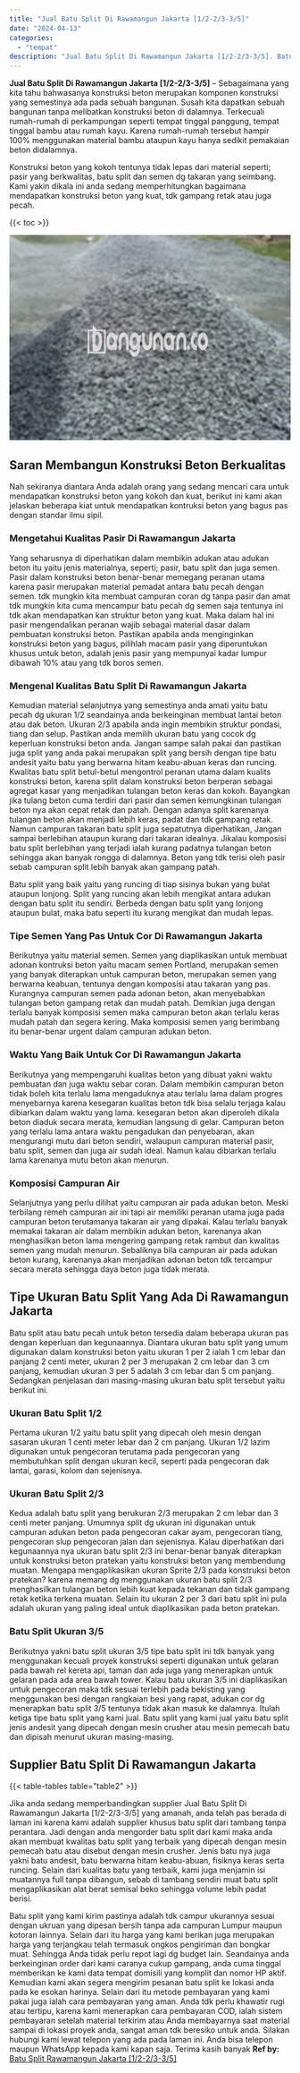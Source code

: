 ```yaml
---
title: "Jual Batu Split Di Rawamangun Jakarta [1/2-2/3-3/5]"
date: "2024-04-13"
categories: 
  - "tempat"
description: "Jual Batu Split Di Rawamangun Jakarta [1/2-2/3-3/5]. Batu split yang kami kirim pastinya adalah tdk campur ukurannya sesuai dengan ukruan yang dipesan bersih..."
---
```


**Jual Batu Split Di Rawamangun Jakarta \[1/2-2/3-3/5\]** – Sebagaimana yang kita tahu bahwasanya konstruksi beton merupakan komponen konstruksi yang semestinya ada pada sebuah bangunan. Susah kita dapatkan sebuah bangunan tanpa melibatkan konstruksi beton di dalamnya. Terkecuali rumah-rumah di perkampungan seperti tempat tinggal panggung, tempat tinggal bambu atau rumah kayu. Karena rumah-rumah tersebut hampir 100% menggunakan material bambu ataupun kayu hanya sedikit pemakaian beton didalamnya.

Konstruksi beton yang kokoh tentunya tidak lepas dari material seperti; pasir yang berkwalitas, batu split dan semen dg takaran yang seimbang. Kami yakin dikala ini anda sedang memperhitungkan bagaimana mendapatkan konstruksi beton yang kuat, tdk gampang retak atau juga pecah.

{{< toc >}}

![Jual Batu Split Di Rawamangun Jakarta [1/2-2/3-3/5]](/images/jual-batu-split-16.png)

## Saran Membangun Konstruksi Beton Berkualitas

Nah sekiranya diantara Anda adalah orang yang sedang mencari cara untuk mendapatkan konstruksi beton yang kokoh dan kuat, berikut ini kami akan jelaskan beberapa kiat untuk mendapatkan kontruksi beton yang bagus pas dengan standar ilmu sipil.

### Mengetahui Kualitas Pasir Di Rawamangun Jakarta

Yang seharusnya di diperhatikan dalam membikin adukan atau adukan beton itu yaitu jenis materialnya, seperti; pasir, batu split dan juga semen. Pasir dalam konstruksi beton benar-benar memegang peranan utama karena pasir merupakan material pemadat antara batu pecah dengan semen. tdk mungkin kita membuat campuran coran dg tanpa pasir dan amat tdk mungkin kita cuma mencampur batu pecah dg semen saja tentunya ini tdk akan mendapatkan kan struktur beton yang kuat. Maka dalam hal ini pasir mengendalikan peranan wajib sebagai material dasar dalam pembuatan konstruksi beton. Pastikan apabila anda menginginkan konstruksi beton yang bagus, pilihlah macam pasir yang diperuntukan khusus untuk beton, adalah jenis pasir yang mempunyai kadar lumpur dibawah 10% atau yang tdk boros semen.

### Mengenal Kualitas Batu Split Di Rawamangun Jakarta

Kemudian material selanjutnya yang semestinya anda amati yaitu batu pecah dg ukuran 1/2 seandainya anda berkeinginan membuat lantai beton atau dak beton. Ukuran 2/3 apabila anda ingin membikin struktur pondasi, tiang dan selup. Pastikan anda memilih ukuran batu yang cocok dg keperluan konstruksi beton anda. Jangan sampe salah pakai dan pastikan juga split yang anda pakai merupakan split yang bersih dengan tipe batu andesit yaitu batu yang berwarna hitam keabu-abuan keras dan runcing. Kwalitas batu split betul-betul mengontrol peranan utama dalam kualits konstruksi beton, karena split dalam konstruksi beton berperan sebagai agregat kasar yang menjadikan tulangan beton keras dan kokoh. Bayangkan jika tulang beton cuma terdiri dari pasir dan semen kemungkinan tulangan beton nya akan cepat retak dan patah. Dengan adanya split karenanya tulangan beton akan menjadi lebih keras, padat dan tdk gampang retak. Namun campuran takaran batu split juga sepatutnya diperhatikan, Jangan sampai berlebihan ataupun kurang dari takaran idealnya. Jikalau komposisi batu split berlebihan yang terjadi ialah kurang padatnya tulangan beton sehingga akan banyak rongga di dalamnya. Beton yang tdk terisi oleh pasir sebab campuran split lebih banyak akan gampang patah.

Batu split yang baik yaitu yang runcing di tiap sisinya bukan yang bulat ataupun lonjong. Split yang runcing akan lebih mengikat antara adukan dengan batu split itu sendiri. Berbeda dengan batu split yang lonjong ataupun bulat, maka batu seperti itu kurang mengikat dan mudah lepas.

### Tipe Semen Yang Pas Untuk Cor Di Rawamangun Jakarta

Berikutnya yaitu material semen. Semen yang diaplikasikan untuk membuat adonan kontruksi beton yaitu macam semen Portland, merupakan semen yang banyak diterapkan untuk campuran beton, merupakan semen yang berwarna keabuan, tentunya dengan komposisi atau takaran yang pas. Kurangnya campuran semen pada adonan beton, akan menyebabkan tulangan beton gampang retak dan mudah patah. Demikian juga dengan terlalu banyak komposisi semen maka campuran beton akan terlalu keras mudah patah dan segera kering. Maka komposisi semen yang berimbang itu benar-benar urgent dalam campuran adukan beton.

### Waktu Yang Baik Untuk Cor Di Rawamangun Jakarta

Berikutnya yang mempengaruhi kualitas beton yang dibuat yakni waktu pembuatan dan juga waktu sebar coran. Dalam membikin campuran beton tidak boleh kita terlalu lama mengaduknya atau terlalu lama dalam progres menyebarnya karena kesegaran kualitas beton tdk bisa selalu terjaga kalau dibiarkan dalam waktu yang lama. kesegaran beton akan diperoleh dikala beton diaduk secara merata, kemudian langsung di gelar. Campuran beton yang terlalu lama antara waktu pengadukan dan penyebaran, akan mengurangi mutu dari beton sendiri, walaupun campuran material pasir, batu split, semen dan juga air sudah ideal. Namun kalau dibiarkan terlalu lama karenanya mutu beton akan menurun.

### Komposisi Campuran Air

Selanjutnya yang perlu dilihat yaitu campuran air pada adukan beton. Meski terbilang remeh campuran air ini tapi air memiliki peranan utama juga pada campuran beton terutamanya takaran air yang dipakai. Kalau terlalu banyak memakai takaran air dalam membikin adukan beton, karenanya akan menghasilkan beton lama mengering gampang retak rambut dan kwalitas semen yang mudah menurun. Sebaliknya bila campuran air pada adukan beton kurang, karenanya akan menjadikan adonan beton tdk tercampur secara merata sehingga daya beton juga tidak merata.

## Tipe Ukuran Batu Split Yang Ada Di Rawamangun Jakarta

Batu split atau batu pecah untuk beton tersedia dalam beberapa ukuran pas dengan keperluan dan kegunaannya. Diantara ukuran batu split yang umum digunakan dalam konstruksi beton yaitu ukuran 1 per 2 ialah 1 cm lebar dan panjang 2 centi meter, ukuran 2 per 3 merupakan 2 cm lebar dan 3 cm panjang, kemudian ukuran 3 per 5 adalah 3 cm lebar dan 5 cm panjang. Sedangkan penjelasan dari masing-masing ukuran batu split tersebut yaitu berikut ini.

### Ukuran Batu Split 1/2

Pertama ukuran 1/2 yaitu batu split yang dipecah oleh mesin dengan sasaran ukuran 1 centi meter lebar dan 2 cm panjang. Ukuran 1/2 lazim digunakan untuk pengecoran terutama pada pengecoran yang membutuhkan split dengan ukuran kecil, seperti pada pengecoran dak lantai, garasi, kolom dan sejenisnya.

### Ukuran Batu Split 2/3

Kedua adalah batu split yang berukuran 2/3 merupakan 2 cm lebar dan 3 centi meter panjang. Umumnya split dg ukuran ini digunakan untuk campuran adukan beton pada pengecoran cakar ayam, pengecoran tiang, pengecoran slup pengecoran jalan dan sejenisnya. Kalau diperhatikan dari kegunaannya nya ukuran batu split 2/3 ini benar-benar banyak diterapkan untuk konstruksi beton pratekan yaitu konstruksi beton yang membendung muatan. Mengapa mengaplikasikan ukuran Sprite 2/3 pada konstruksi beton pratekan? karena memang dg menggunakan ukuran batu split 2/3 menghasilkan tulangan beton lebih kuat kepada tekanan dan tidak gampang retak ketika terkena muatan. Selain itu ukuran 2 per 3 dari batu split ini pula adalah ukuran yang paling ideal untuk diaplikasikan pada beton pratekan.

### Batu Split Ukuran 3/5

Berikutnya yakni batu split ukuran 3/5 tipe batu split ini tdk banyak yang menggunakan kecuali proyek konstruksi seperti digunakan untuk gelaran pada bawah rel kereta api, taman dan ada juga yang menerapkan untuk gelaran pada ada area bawah tower. Kalau batu ukuran 3/5 ini diaplikasikan untuk pengecoran maka tdk sesuai terlebih pada bekisting yang menggunakan besi dengan rangkaian besi yang rapat, adukan cor dg menerapkan batu split 3/5 tentunya tidak akan masuk ke dalamnya. Itulah ketiga tipe batu split yang kami jual. Batu split yang kami jual yaitu batu split jenis andesit yang dipecah dengan mesin crusher atau mesin pemecah batu dan dipisah menurut ukuran masing-masing.

## Supplier Batu Split Di Rawamangun Jakarta

{{< table-tables table="table2" >}}

Jika anda sedang memperbandingkan supplier Jual Batu Split Di Rawamangun Jakarta \[1/2-2/3-3/5\] yang amanah, anda telah pas berada di laman ini karena kami adalah supplier khusus batu split dari tambang tanpa perantara. Jadi dengan anda mengorder batu split dari kami maka anda akan membuat kwalitas batu split yang terbaik yang dipecah dengan mesin pemecah batu atau disebut dengan mesin crusher. Jenis batu nya juga yakni batu andesit, batu berwarna hitam keabu-abuan, fisiknya keras serta runcing. Selain dari kualitas batu yang terbaik, kami juga menjamin isi muatannya full tanpa dibangun, sebab di tambang sendiri muat batu split mengaplikasikan alat berat semisal beko sehingga volume lebih padat berisi.

Batu split yang kami kirim pastinya adalah tdk campur ukurannya sesuai dengan ukruan yang dipesan bersih tanpa ada campuran Lumpur maupun kotoran lainnya. Selain dari itu harga yang kami berikan juga merupakan harga yang terjangkau telah termasuk ongkos pengiriman dan bongkar muat. Sehingga Anda tidak perlu repot lagi dg budget lain. Seandainya anda berkeinginan order dari kami caranya cukup gampang, anda cuma tinggal memberikan ke kami data tempat domisili yang komplit dan nomor HP aktif. Kemudian kami akan segera mengirim pesanan batu split ke lokasi anda pada ke esokan harinya. Selain dari itu metode pembayaran yang kami pakai juga ialah cara pembayaran yang aman. Anda tdk perlu khawatir rugi atau tertipu, karena kami menerapkan cara pembayaran COD, ialah sistem pembayaran setelah material terkirim atau Anda membayarnya saat material sampai di lokasi proyek anda, sangat aman tdk beresiko untuk anda. Silakan hubungi kami lewat telepon yang ada pada laman ini. Anda bisa telepon maupun WhatsApp kepada kami kapan saja. Terima kasih banyak
**Ref by:** [Batu Split Rawamangun Jakarta [1/2-2/3-3/5]](https://id.wikipedia.org/wiki/Batu)
